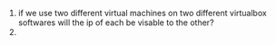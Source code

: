1. if we use two different virtual machines on two different virtualbox softwares will the ip of each be visable to the other?
2. 